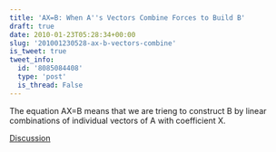 ```yaml
---
title: 'AX=B: When A''s Vectors Combine Forces to Build B'
draft: true
date: 2010-01-23T05:28:34+00:00
slug: '201001230528-ax-b-vectors-combine'
is_tweet: true
tweet_info:
  id: '8085084408'
  type: 'post'
  is_thread: False
---
```




The equation AX=B means that we are trieng to construct B by linear combinations of individual vectors of A with coefficient X.

[Discussion](https://x.com/sytelus/status/8085084408)
